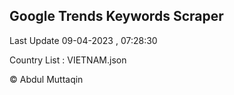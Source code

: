 

## Google Trends Keywords Scraper 
 
Last Update 09-04-2023 , 07:28:30

Country List :
VIETNAM.json



© Abdul Muttaqin 
